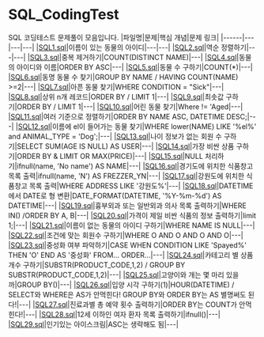 # SQL_CodingTest
SQL 코딩테스트 문제풀이 모음입니다.
|파일명|문제|핵심 개념|문제 링크|
|------|---|---|---|
|[SQL1.sql](https://github.com/ilmechaJu/SQL_CodingTest/blob/main/solutions/SQL1.sql)|이름이 있는 동물의 아이디|---|---|
|[SQL2.sql](https://github.com/ilmechaJu/SQL_CodingTest/blob/main/solutions/SQL2.sql)|역순 정렬하기|---|---|
|[SQL3.sql](https://github.com/ilmechaJu/SQL_CodingTest/blob/main/solutions/SQL3.sql)|중복 제거하기|COUNT(DISTINCT NAME)|---|
|[SQL4.sql](https://github.com/ilmechaJu/SQL_CodingTest/blob/main/solutions/SQL4.sql)|동물의 아이디와 이름|ORDER BY ASC|---|
|[SQL5.sql](https://github.com/ilmechaJu/SQL_CodingTest/blob/main/solutions/SQL5.sql)|동물 수 구하기|COUNT(*)|---|
|[SQL6.sql](https://github.com/ilmechaJu/SQL_CodingTest/blob/main/solutions/SQL6.sql)|동명 동물 수 찾기|GROUP BY NAME / HAVING COUNT(NAME) >=2|---|
|[SQL7.sql](https://github.com/ilmechaJu/SQL_CodingTest/blob/main/solutions/SQL7.sql)|아픈 동물 찾기|WHERE CONDITION = "Sick"|---|
|[SQL8.sql](https://github.com/ilmechaJu/SQL_CodingTest/blob/main/solutions/SQL8.sql)|상위 n개 레코드|ORDER BY / LIMIT 1|---|
|[SQL9.sql](https://github.com/ilmechaJu/SQL_CodingTest/blob/main/solutions/SQL9.sql)|최솟값 구하기|ORDER BY / LIMIT 1|---|
|[SQL10.sql](https://github.com/ilmechaJu/SQL_CodingTest/blob/main/solutions/SQL10.sql)|어린 동물 찾기|Where != 'Aged|---|
|[SQL11.sql](https://github.com/ilmechaJu/SQL_CodingTest/blob/main/solutions/SQL11.sql)|여러 기준으로 정렬하기|ORDER BY NAME ASC, DATETIME DESC;|---|
|[SQL12.sql](https://github.com/ilmechaJu/SQL_CodingTest/blob/main/solutions/SQL12.sql)|이름에 el이 들어가는 동물 찾기|WHERE lower(NAME) LIKE '%el%' and ANIMAL_TYPE = 'Dog';|---|
|[SQL13.sql](https://github.com/ilmechaJu/SQL_CodingTest/blob/main/solutions/SQL13.sql)|나이 정보가 없는 회원 수 구하기|SELECT SUM(AGE IS NULL) AS USER|---|
|[SQL14.sql](https://github.com/ilmechaJu/SQL_CodingTest/blob/main/solutions/SQL14.sql)|가장 비싼 상품 구하기|ORDER BY & LIMIT OR MAX(PRICE)|---|
|[SQL15.sql](https://github.com/ilmechaJu/SQL_CodingTest/blob/main/solutions/SQL15.sql)|NULL 처리하기|ifnull(name, 'No name') AS NAME|---|
|[SQL16.sql](https://github.com/ilmechaJu/SQL_CodingTest/blob/main/solutions/SQL16.sql)|경기도에 위치한 식품창고 목록 출력|ifnull(name, 'N') AS FREZZER_YN|---|
|[SQL17.sql](https://github.com/ilmechaJu/SQL_CodingTest/blob/main/solutions/SQL17.sql)|강원도에 위치한 식품창고 목록 출력|WHERE ADDRESS LIKE '강원도%'|---|
|[SQL18.sql](https://github.com/ilmechaJu/SQL_CodingTest/blob/main/solutions/SQL18.sql)|DATETIME에서 DATE로 형 변환|DATE_FORMAT(DATETIME, '%Y-%m-%d') AS DATETIME|---|
|[SQL19.sql](https://github.com/ilmechaJu/SQL_CodingTest/blob/main/solutions/SQL19.sql)|흉부외과 또는 일반외과 의사 목록 출력하기|WHERE IN() /ORDER BY A, B|---|
|[SQL20.sql](https://github.com/ilmechaJu/SQL_CodingTest/blob/main/solutions/SQL20.sql)|가격이 제일 비싼 식품의 정보 출력하기|limit 1;|---|
|[SQL21.sql](https://github.com/ilmechaJu/SQL_CodingTest/blob/main/solutions/SQL21.sql)|이름이 없는 동물의 아이디 구하기|WHERE NAME IS NULL|---|
|[SQL22.sql](https://github.com/ilmechaJu/SQL_CodingTest/blob/main/solutions/SQL22.sql)|조건에 맞는 회원수 구하기|WHERE O AND O AND O AND O|---|
|[SQL23.sql](https://github.com/ilmechaJu/SQL_CodingTest/blob/main/solutions/SQL23.sql)|중성화 여부 파악하기|CASE WHEN CONDITION LIKE 'Spayed%' THEN 'O' END AS '중성화' FROM... ORDER...|---|
|[SQL24.sql](https://github.com/ilmechaJu/SQL_CodingTest/blob/main/solutions/SQL24.sql)|카테고리 별 상품 개수 구하기|SUBSTR(PRODUCT_CODE,1,2) / GROUP BY SUBSTR(PRODUCT_CODE,1,2)|---|
|[SQL25.sql](https://github.com/ilmechaJu/SQL_CodingTest/blob/main/solutions/SQL25.sql)|고양이와 개는 몇 마리 있을까|GROUP BY()|---|
|[SQL26.sql](https://github.com/ilmechaJu/SQL_CodingTest/blob/main/solutions/SQL26.sql)|입양 시각 구하기(1)|HOUR(DATETIME) / SELECT와 WHERE은 AS가 안먹힌다! GROUP BY와 ORDER BY는 AS 별명써도 된다!|---|
|[SQL27.sql](https://github.com/ilmechaJu/SQL_CodingTest/blob/main/solutions/SQL27.sql)|진료과별 총 예약 횟수 출력하기|ORDER BY는 COUNT가 안먹힌다!|---|
|[SQL28.sql](https://github.com/ilmechaJu/SQL_CodingTest/blob/main/solutions/SQL28.sql)|12세 이하인 여자 환자 목록 출력하기|ifnull()|---|
|[SQL29.sql](https://github.com/ilmechaJu/SQL_CodingTest/blob/main/solutions/SQL29.sql)|인기있는 아이스크림|ASC는 생략해도 됨|---|